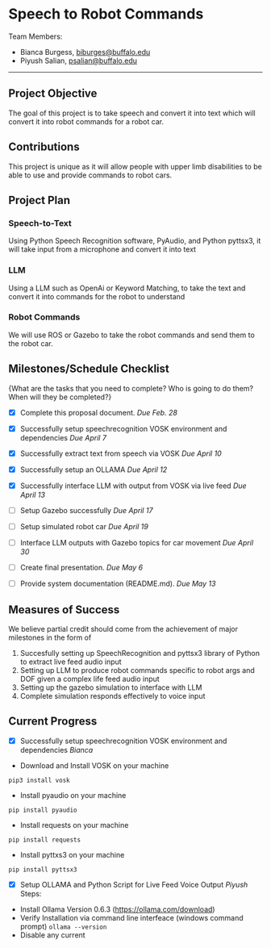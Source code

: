 
# Speech to Robot Commands

Team Members:
- Bianca Burgess, biburges@buffalo.edu
- Piyush Salian, psalian@buffalo.edu

--- 

## Project Objective
The goal of this project is to take speech and convert it into text which will convert it into robot commands for a robot car.


## Contributions
This project is unique as it will allow people with upper limb disabilities to be able to use and provide commands to robot cars.


## Project Plan

### Speech-to-Text

Using Python Speech Recognition software, PyAudio, and Python pyttsx3, it will take input from a microphone and convert it into text

### LLM

Using a LLM such as OpenAi or Keyword Matching, to take the text and convert it into commands for the robot to understand

### Robot Commands

We will use ROS or Gazebo to take the robot commands and send them to the robot car.

## Milestones/Schedule Checklist
{What are the tasks that you need to complete?  Who is going to do them?  When will they be completed?}
- [x] Complete this proposal document.  *Due Feb. 28*
- [x] Successfully setup speechrecognition VOSK environment and dependencies *Due April 7*
- [x] Successfully extract text from speech via VOSK *Due April 10*
- [x] Successfully setup an OLLAMA *Due April 12*
- [x] Successfully interface LLM with output from VOSK via live feed *Due April 13*
- [ ] Setup Gazebo successfully *Due April 17*
- [ ] Setup simulated robot car *Due April 19*
- [ ] Interface LLM outputs with Gazebo topics for car movement *Due April 30*
- [ ] Create final presentation.  *Due May 6*
- [ ] Provide system documentation (README.md).  *Due May 13*


## Measures of Success
We believe partial credit should come from the achievement of major milestones in the form of 
1) Succesfully setting up SpeechRecognition and pyttsx3 library of Python to extract live feed audio input
2) Setting up LLM to produce robot commands specific to robot args and DOF given a complex life feed audio input
3) Setting up the gazebo simulation to interface with LLM 
4) Complete simulation responds effectively to voice input

## Current Progress
- [x] Successfully setup speechrecognition VOSK environment and dependencies *Bianca*
- Download and Install VOSK on your machine
```    
pip3 install vosk
 ```
- Install pyaudio on your machine
```      
pip install pyaudio
```
- Install requests on your machine
```      
pip install requests
```
- Install pyttxs3 on your machine
```
pip install pyttsx3
```
    
- [x] Setup OLLAMA and Python Script for Live Feed Voice Output *Piyush*
Steps:
- Install Ollama Version 0.6.3 (https://ollama.com/download)
- Verify Installation via command line interfeace (windows command prompt)
``` ollama --version ```
- Disable any current 
